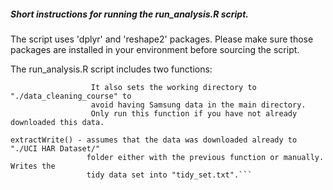 ##### Short instructions for running the run_analysis.R script.

The script uses 'dplyr' and 'reshape2' packages. Please make sure those packages are
installed in your environment before sourcing the script.

The run_analysis.R script includes two functions:

```downloadUnzip() - this function downloads and unzips the required dataset. 
                  It also sets the working directory to "./data_cleaning_course" to
                  avoid having Samsung data in the main directory.
                  Only run this function if you have not already downloaded this data.
                  
extractWrite() - assumes that the data was downloaded already to "./UCI HAR Dataset/"
                 folder either with the previous function or manually. Writes the
                 tidy data set into "tidy_set.txt".```



